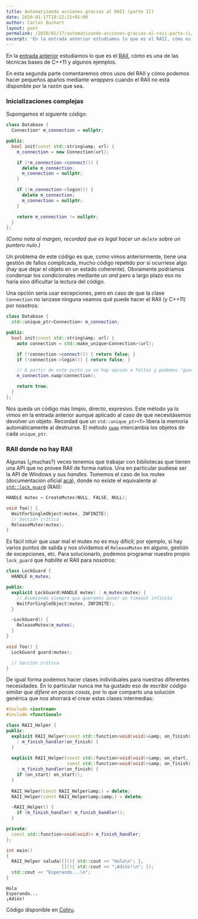 ```yaml
---
title: Automatizando acciones gracias al RAII (parte II)
date: 2020-01-17T18:22:21+01:00
author: Carlos Buchart
layout: post
permalink: /2020/01/17/automatizando-acciones-gracias-al-raii-parte-ii/
excerpt: 'En la entrada anterior estudiamos lo que es el RAII, cómo es una de las técnicas bases de C++11 y algunos ejemplos. En esta segunda parte comentaremos otros usos del RAII y cómo podemos hacer pequeños apaños mediante wrappers cuando el RAII no está disponible por la razón que sea.'
---
```

En la [entrada anterior]({{url}}/2020/01/13/automatizando-acciones-gracias-al-raii-parte-i/) estudiamos lo que es el [RAII](https://es.wikipedia.org/wiki/RAII), cómo es una de las técnicas bases de C++11 y algunos ejemplos.

En esta segunda parte comentaremos otros usos del RAII y cómo podemos hacer pequeños apaños mediante _wrappers_ cuando el RAII no está disponible por la razón que sea.

### Inicializaciones complejas
Supongamos el siguiente código:

```cpp
class Database {
  Connection* m_connection = nullptr;

public:
  bool init(const std::string&amp; url) {
    m_connection = new Connection(url);

    if (!m_connection->connect()) {
      delete m_connection;
      m_connection = nullptr;
    }

    if (!m_connection->login()) {
      delete m_connection;
      m_connection = nullptr;
    }

    return m_connection != nullptr;
  }
};
```

_(Como nota al margen, recordad que es legal hacer un `delete` sobre un puntero nulo.)_

Un problema de este código es que, como vimos anteriormente, tiene una gestión de fallos complicada, mucho código repetido por si ocurriese algo (hay que dejar el objeto en un estado coherente). Obviamente podríamos condensar los condicionales mediante un _and_ pero a largo plazo eso no haría sino dificultar la lectura del código.

Una opción sería usar excepciones, pero en caso de que la clase `Connection` no lanzase ninguna veamos qué puede hacer el RAII (y C++11) por nosotros:

```cpp
class Database {
  std::unique_ptr<Connection> m_connection;

public:
  bool init(const std::string&amp; url) {
    auto connection = std::make_unique<Connection>(url);

    if (!connection->connect()) { return false; }
    if (!connection->login()) { return false; }

    // A partir de este punto ya no hay opción a fallos y podemos 'guardar' los cambios
    m_connection.swap(connection);

    return true;
  }
};
```

Nos queda un código más limpio, directo, expresivo. Este método ya lo vimos en la entrada anterior aunque aplicado al caso de que necesitásemos devolver un objeto. Recordad que un `std::unique_ptr<T>` libera la memoria automáticamente al destruirse. El método [`swap`](https://es.cppreference.com/w/cpp/memory/unique_ptr/swap) intercambia los objetos de cada `unique_ptr`.

### RAII donde no hay RAII
Algunas (¿muchas?) veces tenemos que trabajar con bibliotecas que tienen una API que no provee RAII de forma nativa. Una en particular pudiese ser la API de Windows y sus _handles_. Tomemos el caso de los mutex (documentación oficial [acá](https://docs.microsoft.com/en-us/windows/win32/sync/using-mutex-objects)), donde no existe el equivalente al [`std::lock_guard`](https://en.cppreference.com/w/cpp/thread/lock_guard) (RAII):

```cpp
HANDLE mutex = CreateMutex(NULL, FALSE, NULL);

void foo() {
  WaitForSingleObject(mutex, INFINITE);
  // Sección crítica
  ReleaseMutex(mutex);
}
```

Es fácil intuir que usar mal el mutex no es muy difícil; por ejemplo, si hay varios puntos de salida y nos olvidamos el `ReleaseMutex` en alguno, gestión de excepciones, etc. Para solucionarlo, podemos programar nuestro propio `lock_guard` que _habilite_ el RAII para nosotros:

```cpp
class LockGuard {
  HANDLE m_mutex;

public:
  explicit LockGuard(HANDLE mutex) : m_mutex(mutex) {
    // Asumiendo siempre que queremos poner un timeout infinito
    WaitForSingleObject(mutex, INFINITE);
  }

  ~LockGuard() {
    ReleaseMutex(m_mutex);
  }
}

void foo() {
  LockGuard guard(mutex);

  // Sección crítica
}
```

De igual forma podemos hacer clases individuales para nuestras diferentes necesidades. En lo particular nunca me ha gustado eso de escribir _código similar que difiere en pocas cosas_, por lo que comparto una solución genérica que nos ahorrará el crear estas clases intermedias:

```cpp
#include <iostream>
#include <functional>

class RAII_Helper {
public:
  explicit RAII_Helper(const std::function<void(void)>&amp; on_finish)
    : m_finish_handler(on_finish) {
  }
  
  explicit RAII_Helper(const std::function<void(void)>&amp; on_start,
                       const std::function<void(void)>&amp; on_finish)
    : m_finish_handler(on_finish) {
    if (on_start) on_start();
  }
  
  RAII_Helper(const RAII_Helper&amp;) = delete;
  RAII_Helper(const RAII_Helper&amp;&amp;) = delete;

  ~RAII_Helper() {
    if (m_finish_handler) m_finish_handler();
  }

private:
  const std::function<void(void)> m_finish_handler;
};

int main()
{
  RAII_Helper saluda([](){ std::cout << "Hola\n"; },
                     [](){ std::cout << "¡Adiós!\n"; });
  std::cout << "Esperando...\n";
}
```

```
Hola
Esperando...
¡Adiós!
```

Código disponible en [Coliru](https://coliru.stacked-crooked.com/a/c9afc8b64ce9b8d4).
